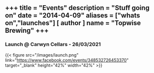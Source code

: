 +++
title = "Events"
description = "Stuff going on"
date = "2014-04-09"
aliases = ["whats on","launches"]
[ author ]
  name = "Topwise Brewing"
+++
---
### Launch @ Carwyn Cellars - 26/03/2021
{{< figure src="/images/launch.png" link="https://www.facebook.com/events/348532726453370" target="_blank" height="42%" width="42%" >}}
